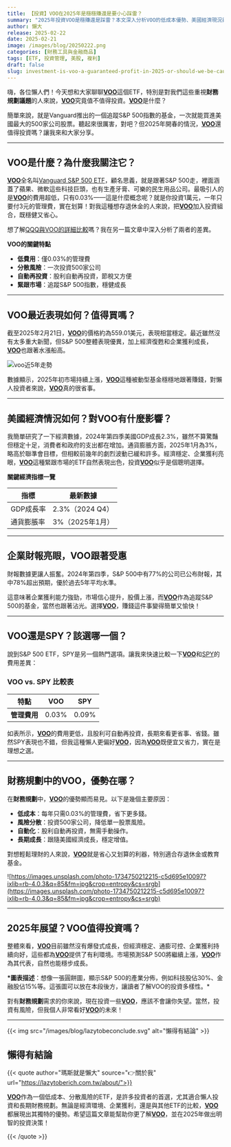 ```yaml
---
title: 【投資】VOO在2025年是穩穩賺還是要小心踩雷？
summary: "2025年投資VOO是穩賺還是踩雷？本文深入分析VOO的低成本優勢、美國經濟現況與企業財報表現，並比較VOO與SPY的差異，助你評估這檔追蹤S&P 500的ETF，是否仍是長期財務規劃的明智選擇。"
author: 懶大
release: 2025-02-22
date: 2025-02-21
image: /images/blog/20250222.png
categories: [財務工具與金融商品]
tags: [ETF, 投資管理, 美股, 複利]
draft: false
slug: investment-is-voo-a-guaranteed-profit-in-2025-or-should-we-be-cautious-of-potential-pitfalls
---
```


嗨，各位懶人們！今天想和大家聊聊[**VOO**](https://investor.vanguard.com/investment-products/etfs/profile/voo)這個ETF，特別是對我們這些重視**財務規劃議題**的人來說，[**VOO**](https://investor.vanguard.com/investment-products/etfs/profile/voo)究竟值不值得投資。[**VOO**](https://investor.vanguard.com/investment-products/etfs/profile/voo)是什麼？

簡單來說，就是Vanguard推出的一個追蹤S&P 500指數的基金，一次就能買進美國最大的500家公司股票。聽起來很厲害，對吧？但2025年開春的情況，[**VOO**](https://investor.vanguard.com/investment-products/etfs/profile/voo)還值得投資嗎？讓我來和大家分享。

---

## VOO是什麼？為什麼我關注它？

[**VOO**](https://investor.vanguard.com/investment-products/etfs/profile/voo)全名叫[Vanguard S&P 500 ETF](https://investor.vanguard.com/investment-products/etfs/profile/voo)，顧名思義，就是跟著S&P 500走，裡面涵蓋了蘋果、微軟這些科技巨頭，也有生產牙膏、可樂的民生用品公司。最吸引人的是[**VOO**](https://investor.vanguard.com/investment-products/etfs/profile/voo)的費用超低，只有0.03%——這是什麼概念呢？就是你投資1萬元，一年只要付3元的管理費，實在划算！對我這種想存退休金的人來說，把[**VOO**](https://investor.vanguard.com/investment-products/etfs/profile/voo)加入投資組合，既穩健又省心。

想了解[QQQ與VOO的詳細比較](https://lazytoberich.com.tw/blog/investment-comparison-of-the-2024-annual-returns-of-0050-voo-and-qqq-why-is-there-such-a-big-difference/)嗎？我在另一篇文章中深入分析了兩者的差異。

**VOO的關鍵特點**

- **低費用**：僅0.03%的管理費
- **分散風險**：一次投資500家公司
- **自動再投資**：股利自動再投資，節稅又方便
- **緊跟市場**：追蹤S&P 500指數，穩健成長

---

## VOO最近表現如何？值得買嗎？

截至2025年2月21日，[**VOO**](https://investor.vanguard.com/investment-products/etfs/profile/voo)的價格約為559.01美元，表現相當穩定。最近雖然沒有太多重大新聞，但S&P 500整體表現優異，加上經濟復甦和企業獲利成長，[**VOO**](https://investor.vanguard.com/investment-products/etfs/profile/voo)也跟著水漲船高。

![voo近5年走勢](images/blog/20250222_1.png)

數據顯示，2025年初市場持續上漲，[**VOO**](https://investor.vanguard.com/investment-products/etfs/profile/voo)這種被動型基金穩穩地跟著賺錢，對懶人投資者來說，[**VOO**](https://investor.vanguard.com/investment-products/etfs/profile/voo)真的很省事。

---

## 美國經濟情況如何？對VOO有什麼影響？

我簡單研究了一下經濟數據，2024年第四季美國GDP成長2.3%，雖然不算驚豔但穩定十足，消費者和政府的支出都在增加。通貨膨脹方面，2025年1月為3%，略高於聯準會目標，但相較前幾年的劇烈波動已緩和許多。經濟穩定、企業獲利亮眼，[**VOO**](https://investor.vanguard.com/investment-products/etfs/profile/voo)這種緊跟市場的ETF自然表現出色，投資[**VOO**](https://investor.vanguard.com/investment-products/etfs/profile/voo)似乎是個聰明選擇。

**關鍵經濟指標一覽**

| **指標**   | **最新數據**    |
| ---------- | --------------- |
| GDP成長率  | 2.3%（2024 Q4） |
| 通貨膨脹率 | 3%（2025年1月） |

---

## 企業財報亮眼，VOO跟著受惠

財報數據更讓人振奮。2024年第四季，S&P 500中有77%的公司已公布財報，其中78%超出預期，優於過去5年平均水準。

這意味著企業獲利能力強勁，市場信心提升，股價上漲，而[**VOO**](https://investor.vanguard.com/investment-products/etfs/profile/voo)作為追蹤S&P 500的基金，當然也跟著沾光。選擇[**VOO**](https://investor.vanguard.com/investment-products/etfs/profile/voo)，賺錢這件事變得簡單又愉快！

---

## VOO還是SPY？該選哪一個？

說到S&P 500 ETF，SPY是另一個熱門選項。讓我來快速比較一下[**VOO**](https://investor.vanguard.com/investment-products/etfs/profile/voo)和[SPY](https://www.google.com/finance/quote/SPY:NYSEARCA)的費用差異：

### VOO vs. SPY 比較表

| **特點**     | **VOO** | **SPY** |
| ------------ | ------- | ------- |
| **管理費用** | 0.03%   | 0.09%   |

如表所示，[**VOO**](https://investor.vanguard.com/investment-products/etfs/profile/voo)的費用更低，且股利可自動再投資，長期來看更省事、省錢。雖然SPY表現也不錯，但我這種懶人更偏好[**VOO**](https://investor.vanguard.com/investment-products/etfs/profile/voo)，因為[**VOO**](https://investor.vanguard.com/investment-products/etfs/profile/voo)既便宜又省力，實在是理想之選。

---

## 財務規劃中的VOO，優勢在哪？

在**財務規劃**中，[**VOO**](https://investor.vanguard.com/investment-products/etfs/profile/voo)的優勢顯而易見。以下是幾個主要原因：

- **低成本**：每年只需0.03%的管理費，省下更多錢。
- **風險分散**：投資500家公司，降低單一股票風險。
- **自動化**：股利自動再投資，無需手動操作。
- **長期成長**：跟隨美國經濟成長，穩定增值。

對想輕鬆理財的人來說，[**VOO**](https://investor.vanguard.com/investment-products/etfs/profile/voo)就是省心又划算的利器，特別適合存退休金或教育基金。

![https://images.unsplash.com/photo-1734750212215-c5d695e10097?ixlib=rb-4.0.3&q=85&fm=jpg&crop=entropy&cs=srgb](https://images.unsplash.com/photo-1734750212215-c5d695e10097?ixlib=rb-4.0.3&q=85&fm=jpg&crop=entropy&cs=srgb)

---

## 2025年展望？VOO值得投資嗎？

整體來看，[**VOO**](https://investor.vanguard.com/investment-products/etfs/profile/voo)目前雖然沒有爆發式成長，但經濟穩定、通膨可控、企業獲利持續向好，這些都為[**VOO**](https://investor.vanguard.com/investment-products/etfs/profile/voo)提供了有利環境。市場預測S&P 500將繼續上漲，[**VOO**](https://investor.vanguard.com/investment-products/etfs/profile/voo)作為其代表，自然也能穩步成長。

**\*圖表描述**：想像一張圓餅圖，顯示S&P 500的產業分佈，例如科技股佔30%、金融股佔15%等。這張圖可以放在本段後方，讓讀者了解VOO的投資多樣性。\*

對有**財務規劃**需求的你來說，現在投資一些[**VOO**](https://investor.vanguard.com/investment-products/etfs/profile/voo)，應該不會讓你失望。當然，投資有風險，但我個人非常看好[**VOO**](https://investor.vanguard.com/investment-products/etfs/profile/voo)的未來！

---

{{< img src="/images/blog/lazytobeconclude.svg" alt="懶得有結論" >}}

## 懶得有結論

{{< quote author="瑪斯就是懶大" source="👉關於我" url="https://lazytoberich.com.tw/about/">}}

[**VOO**](https://investor.vanguard.com/investment-products/etfs/profile/voo)作為一個低成本、分散風險的ETF，是許多投資者的首選，尤其適合懶人投資和長期財務規劃。無論是經濟環境、企業獲利，還是與其他ETF的比較，[**VOO**](https://investor.vanguard.com/investment-products/etfs/profile/voo)都展現出其獨特的優勢。希望這篇文章能幫助你更了解[**VOO**](https://investor.vanguard.com/investment-products/etfs/profile/voo)，並在2025年做出明智的投資決策！

{{< /quote >}}
